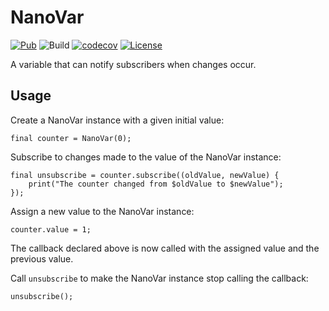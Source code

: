 # NanoVar

[![Pub](https://img.shields.io/pub/v/nano_var.svg)](https://pub.dev/packages/nano_var)
![Build](https://github.com/oborgen/nano_var/actions/workflows/build.yaml/badge.svg)
[![codecov](https://codecov.io/gh/oborgen/nano_var/branch/master/graph/badge.svg?token=M8RFX21Y49)](https://codecov.io/gh/oborgen/nano_var)
[![License](https://img.shields.io/badge/License-BSD%203--Clause-blue.svg)](https://opensource.org/licenses/BSD-3-Clause)

A variable that can notify subscribers when changes occur.

## Usage

Create a NanoVar instance with a given initial value:

```
final counter = NanoVar(0);
```

Subscribe to changes made to the value of the NanoVar instance:

```
final unsubscribe = counter.subscribe((oldValue, newValue) {
    print("The counter changed from $oldValue to $newValue");
});
```

Assign a new value to the NanoVar instance:

```
counter.value = 1;
```

The callback declared above is now called with the assigned value and the
previous value.

Call `unsubscribe` to make the NanoVar instance stop calling the callback:

```
unsubscribe();
```
